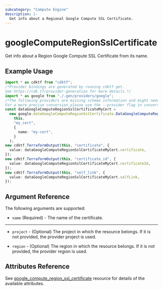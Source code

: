 ```yaml
---
subcategory: "Compute Engine"
description: |-
  Get info about a Regional Google Compute SSL Certificate.
---
```


# googleComputeRegionSslCertificate

Get info about a Region Google Compute SSL Certificate from its name.

## Example Usage

```typescript
import * as cdktf from "cdktf";
/*Provider bindings are generated by running cdktf get.
See https://cdk.tf/provider-generation for more details.*/
import * as google from "./.gen/providers/google";
/*The following providers are missing schema information and might need manual adjustments to synthesize correctly: google.
For a more precise conversion please use the --provider flag in convert.*/
const dataGoogleComputeRegionSslCertificateMyCert =
  new google.dataGoogleComputeRegionSslCertificate.DataGoogleComputeRegionSslCertificate(
    this,
    "my_cert",
    {
      name: "my-cert",
    }
  );
new cdktf.TerraformOutput(this, "certificate", {
  value: dataGoogleComputeRegionSslCertificateMyCert.certificate,
});
new cdktf.TerraformOutput(this, "certificate_id", {
  value: dataGoogleComputeRegionSslCertificateMyCert.certificateId,
});
new cdktf.TerraformOutput(this, "self_link", {
  value: dataGoogleComputeRegionSslCertificateMyCert.selfLink,
});

```

## Argument Reference

The following arguments are supported:

* `name` (Required) - The name of the certificate.

***

*   `project` - (Optional) The project in which the resource belongs. If it
    is not provided, the provider project is used.

*   `region` - (Optional) The region in which the resource belongs. If it
    is not provided, the provider region is used.

## Attributes Reference

See [google\_compute\_region\_ssl\_certificate](https://registry.terraform.io/providers/hashicorp/google/latest/docs/resources/compute_region_ssl_certificate) resource for details of the available attributes.
